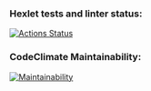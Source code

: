 ### Hexlet tests and linter status:
[![Actions Status](https://github.com/MoldavianDron/frontend-project-lvl2/workflows/hexlet-check/badge.svg)](https://github.com/MoldavianDron/frontend-project-lvl2/actions)

### CodeClimate Maintainability:
[![Maintainability](https://api.codeclimate.com/v1/badges/a99a88d28ad37a79dbf6/maintainability)](https://codeclimate.com/github/codeclimate/codeclimate/maintainability)